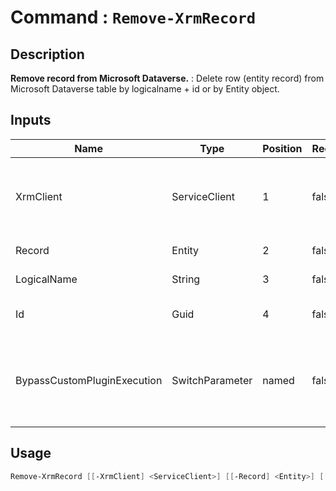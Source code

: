 # Command : `Remove-XrmRecord` 

## Description

**Remove record from Microsoft Dataverse.** : Delete row (entity record) from Microsoft Dataverse table by logicalname + id or by Entity object.

## Inputs

Name|Type|Position|Required|Default|Description
----|----|--------|--------|-------|-----------
XrmClient|ServiceClient|1|false|$Global:XrmClient|Xrm connector initialized to target instance. Use latest one by default. (CrmServiceClient)
Record|Entity|2|false||Record (row) to delete.
LogicalName|String|3|false||Table / Entity logical name..
Id|Guid|4|false||Row (entity record) unique identifier
BypassCustomPluginExecution|SwitchParameter|named|false|False|Specify wether involved plugins should be triggered or not during this operation. (Default: False)


## Usage

```Powershell 
Remove-XrmRecord [[-XrmClient] <ServiceClient>] [[-Record] <Entity>] [[-LogicalName] <String>] [[-Id] <Guid>] [-BypassCustomPluginExecution] [<CommonParameters>]
``` 


